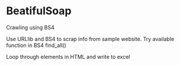 # BeatifulSoap
Crawling using BS4

Use URLlib and BS4 to scrap info from sample website.
Try available function in BS4
find_all()


Loop through elements in HTML and write to excel
